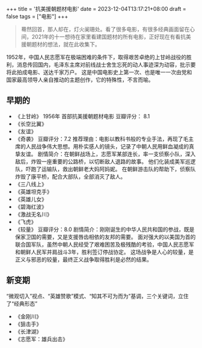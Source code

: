+++
title = '抗美援朝题材电影'
date = 2023-12-04T13:17:21+08:00
draft = false
tags = ["电影"]
+++

> 蓦然回首，那人却在，灯火阑珊处。看了很多电影，有很多经典画面留在心间，2021年的十一想待在家里看建国题材的所有电影，正好现在有看抗美援朝题材的想法，就在此收集下。

1952年，中国人民志愿军在极端困难的条件下，取得艰苦卓绝的上甘岭战役的胜利，消息传回国内，毛泽东主席对前线战士舍生忘死的动人事迹深为动容，批示要将此拍成电影、送达千家万户。
这是中国电影史上第一次、也是唯一一次由党和国家最高领导人亲自推动的主题创作，它的特殊性，不言而喻。

## 早期的
- 《上甘岭》 1956年 首部抗美援朝题材电影 豆瓣评分： 8.1
- 《长空比翼》
- 《友谊》
- 《奇袭》 豆瓣评分：7.2
推荐理由：电影以教科书般的专业手法，再现了毛主席的人民战争伟大思想。用朴实感人的镜头，记录了中朝人民用鲜血凝成的真挚友谊。
剧情简介：在朝鲜战场上，志愿军某部连长，率一支侦察小队，深入敌后，炸毁一座重要的公路桥，以切断敌人退路的故事。
他们化装成美军巡逻队，吓跑了运输队，救出朝鲜老大妈阿妈妮。
在朝鲜游击队的帮助下，侦察队炸毁了康平桥，配合大部队，全部消灭了敌人。
- 《三八线上》
- 《英雄坦克手》
- 《英雄儿女》
- 《碧海红波》
- 《激战无名川》
- 《飞虎》
- 《较量》 豆瓣评分：8.0 
剧情简介：刚刚诞生的中华人民共和国的参战，既是保家卫国的需要，又是支援唇齿相依的友邦的需要。
面对强大的以美国为首的联合国军队，虽然中朝人民经受了艰难困苦及极残酷的考验，中国人民志愿军和朝鲜人民军并肩战斗3年，胜利签订停战协定。
这场战争是人心的较量，是正义与邪恶的较量，最终正义战争取得胜利是必然的结果。


## 新变期
“微观切入”视点、“英雄赞歌”模式、“知其不可为而为”基调，三个关键词，立住了“经典形态”

- 《金刚川》
- 《狙击手》
- 《长津湖》
- 《志愿军：雄兵出击》